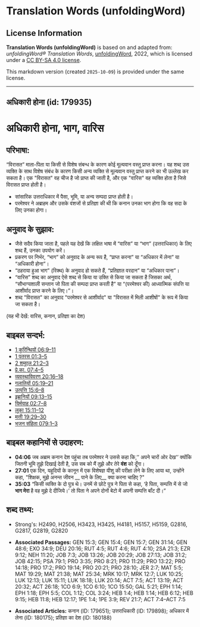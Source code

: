 # Translation Words (unfoldingWord)

## License Information

**Translation Words (unfoldingWord)** is based on and adapted from: _unfoldingWord® Translation Words_, [unfoldingWord](https://unfoldingword.org/utw), 2022, which is licensed under a [CC BY-SA 4.0 license](https://creativecommons.org/licenses/by-sa/4.0/legalcode.en).

This markdown version (created `2025-10-09`) is provided under the same license.



--------------------------------

## अधिकारी होना (id: 179935)

अधिकारी होना, भाग, वारिस
========================

परिभाषा:
--------

“विरासत” माता\-पिता या किसी से विशेष संबन्ध के कारण कोई मूल्यवान वस्तु प्राप्त करना। यह शब्द उस व्यक्ति के साथ विशेष संबंध के कारण किसी अन्य व्यक्ति से मूल्यवान वस्तु प्राप्त करने का भी उल्लेख कर सकता है। एक "विरासत" वह चीज है जो प्राप्त की जाती है, और एक "वारिस" वह व्यक्ति होता है जिसे विरासत प्राप्त होती है।

* सांसारिक उत्तराधिकार में पैसा, भूमि, या अन्य सम्पदा प्राप्त होती है।
* परमेश्वर ने अब्राहम और उसके वंशजों से प्रतिज्ञा की थी कि कनान उनका भाग होगा कि वह सदा के लिए उनका होगा।

अनुवाद के सुझाव:
----------------

* जैसे सदैव किया जाता है, पहले यह देखें कि लक्षित भाषा में “वारिस” या “भाग” (उत्तराधिकार) के लिए शब्द हैं, उनका उपयोग करें।
* प्रकरण पर निर्भर, “भाग” को अनुवाद के अन्य रूप है, “प्राप्त करना” या “अधिकार में लेना” या “अधिकारी होना”।
* “ठहराया हुआ भाग” (रिक्थ) के अनुवाद हो सकते हैं, “प्रतिज्ञात वरदान” या “अधिकार पाना”।
* “वारिस” शब्द का अनुवाद ऐसे शब्द से किया या उक्ति से किया जा सकता है जिसका अर्थ, “सौभाग्यशाली सन्तान जो पिता की सम्पदा प्राप्त करती है” या “(परमेश्वर की) आध्यात्मिक संपत्ति या आशीर्वाद प्राप्त करने के लिए।”।
* शब्द "विरासत" का अनुवाद "परमेश्वर से आशीर्वाद" या "विरासत में मिली आशीषों" के रूप में किया जा सकता है।

(यह भी देखें: वारिस, कनान, प्रतिज्ञा का देश)

बाइबल सन्दर्भ:
--------------

* [1 कुरिन्थियों 06:9–11](https://ref.ly/1Cor0:0)
* [1 पतरस 01:3–5](https://ref.ly/1Pet0:0)
* [2 शमूएल 21:2–3](https://ref.ly/2Sam0:0)
* [प्रे.का. 07:4–5](https://ref.ly/Acts7:4-Acts7:5)
* [व्यवस्थाविवरण 20:16–18](https://ref.ly/Deut20:16-Deut20:18)
* [गलातियों 05:19–21](https://ref.ly/Gal5:19-Gal5:21)
* [उत्पत्ति 15:6–8](https://ref.ly/Gen15:6-Gen15:8)
* [इब्रानियों 09:13–15](https://ref.ly/Heb9:13-Heb9:15)
* [यिर्मयाह 02:7–8](https://ref.ly/Jer2:7-Jer2:8)
* [लूका 15:11–12](https://ref.ly/Luke15:11-Luke15:12)
* [मत्ती 19:29–30](https://ref.ly/Matt19:29-Matt19:30)
* [भजन संहिता 079:1–3](rc://*/tn/help/psa/079/001)

बाइबल कहानियों से उदाहरण:
-------------------------

* **04:06** जब अब्राम कनान देश पहुंचा तब परमेश्वर ने उससे कहा कि,’’ अपने चारों ओर देख’’ क्योंकि जितनी भूमि तुझे दिखाई देती है, उस सब को मैं तुझे और तेरे **वंश** को दूँगा।
* **27:01** एक दिन, यहूदियों के कानून में एक विशेषज्ञ यीशु की परीक्षा लेने के लिए आया था, उन्होंने कहा, "शिक्षक, मुझे अनन्त जीवन \_\_ पाने के लिए\_\_ क्या करना चाहिए ?"
* **35:03** “किसी व्यक्ति के दो पुत्र थे। उनमें से छोटे पुत्र ने पिता से कहा, ‘हे पिता, सम्पत्ति में से जो **भाग मेरा** है वह मुझे दे दीजिये।’ तो पिता ने अपने दोनों बेटो में अपनी सम्पत्ति बाँट दी।”

शब्द तथ्य:
----------

* Strong's: H2490, H2506, H3423, H3425, H4181, H5157, H5159, G2816, G2817, G2819, G2820

* **Associated Passages:** GEN 15:3; GEN 15:4; GEN 15:7; GEN 31:14; GEN 48:6; EXO 34:9; DEU 20:16; RUT 4:5; RUT 4:6; RUT 4:10; 2SA 21:3; EZR 9:12; NEH 11:20; JOB 7:3; JOB 13:26; JOB 20:29; JOB 27:13; JOB 31:2; JOB 42:15; PSA 79:1; PRO 3:35; PRO 8:21; PRO 11:29; PRO 13:22; PRO 14:18; PRO 17:2; PRO 19:14; PRO 20:21; PRO 28:10; JER 2:7; MAT 5:5; MAT 19:29; MAT 21:38; MAT 25:34; MRK 10:17; MRK 12:7; LUK 10:25; LUK 12:13; LUK 15:11; LUK 18:18; LUK 20:14; ACT 7:5; ACT 13:19; ACT 20:32; ACT 26:18; 1CO 6:9; 1CO 6:10; 1CO 15:50; GAL 5:21; EPH 1:14; EPH 1:18; EPH 5:5; COL 1:12; COL 3:24; HEB 1:4; HEB 1:14; HEB 6:12; HEB 9:15; HEB 11:8; HEB 12:17; 1PE 1:4; 1PE 3:9; REV 21:7; ACT 7:4–ACT 7:5
* **Associated Articles:** कनान (ID: 179651); उत्तराधिकारी (ID: 179898); अधिकार में लेना (ID: 180175); प्रतिज्ञा का देश (ID: 180188)

